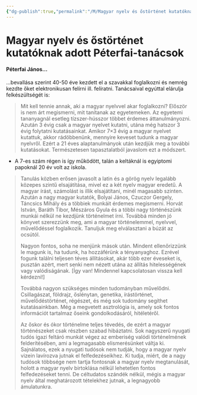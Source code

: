 ```yaml
---
{"dg-publish":true,"permalink":"/M/Magyar nyelv és őstörténet kutatóknak adott Péterfai-tanácsok/","title":"Magyar nyelv és őstörténet kutatóknak adott Péterfai-tanácsok","created":"2023-12-28T09:02","updated":"2023-12-28T09:02"}
---
```



# Magyar nyelv és őstörténet kutatóknak adott Péterfai-tanácsok

#### Péterfai János...

...bevallása szerint 40-50 éve kezdett el a szavakkal foglalkozni és nemrég kezdte őket elektronikusan felírni ill. felíratni. Tanácsaival egyúttal elárulja felkészültségét is:  
> Mit kell tennie annak, aki a magyar nyelvvel akar foglalkozni? Először is nem árt megismerni, mit tanítanak az egyetemeken. Az egyetemi tananyagnál esetleg tízszer-hússzor többet érdemes áttanulmányozni. Azután 3 évig csak a magyar nyelvet kutatni, utána még hatszor 3 évig folytatni kutatásainkat. Amikor 7×3 évig a magyar nyelvet kutattuk, akkor rádöbbenünk, mennyire keveset tudunk a magyar nyelvről. Ezért a 21 éves alaptanulmányok után kezdjük meg a további kutatásokat. Természetesen tapasztalatból javaslom ezt a módszert.  
- A 7-es szám régen is így működött, talán a keltáknál is egyiptomi papoknál 20 év volt az iskola.  

> Tanulás közben erősen javasolt a latin és a görög nyelv legalább közepes szintű elsajátítása, mivel ez a két nyelv magyar eredetű. A magyar írást, számolást is illik elsajátítani, minél magasabb szinten. Azután a nagy magyar kutatók, Bolyai János, Czuczor Gergely, Táncsics Mihály és a többiek munkáit érdemes megismerni. Horvát István, Baráth Tibor, Mészáros Gyula és a többi nagy történészünk munkái nélkül ne kezdjünk történelmet írni. Továbbá minden jó könyvet szerezzünk meg, ami a magyar történelemmel, nyelvvel, művelődéssel foglalkozik. Tanuljuk meg elválasztani a búzát az ocsútól.  
>
> Nagyon fontos, soha ne menjünk mások után. Mindent ellenőrizzünk le magunk is, ha tudunk, ha hozzáférünk a tényanyaghoz. Ezrével fogunk találni teljesen téves állításokat, akár több ezer éveseket is, pusztán azért, mert senki nem nézett utána az állítás hitelességének vagy valódiságának. \[Így van! Mindennel kapcsolatosan vissza kell kérdezni!\]  
>
> Továbbá nagyon szükséges minden tudományban művelődni. Csillagászat, földrajz, őslénytan, genetika, írástörténet, művelődéstörténet, régészet, és még sok tudomány segíthet kutatásainkban. Még a megvetett asztrológia is, amely sok fontos információt tartalmaz őseink gondolkodásáról, hitéletéről.  
>
> Az őskor és ókor történelme teljes tévedés, de ezért a magyar történészeket csak részben szabad hibáztatni. Sok nagyszerű nyugati tudós igazi feltáró munkát végez az emberiség valódi történelmének felderítésében, ami a legmagasabb elismerésünket váltja ki. Sajnálatos, ezek a nyugati tudósok nem tudják, hogy a magyar nyelv vizein lavírozva jutnak el felfedezéseikhez. Ki tudja, miért, de a nagy tudósok többsége nem tartja fontosnak a magyar nyelv megtanulását, holott a magyar nyelv birtoklása nélkül lehetetlen fontos felfedezéseket tenni. De céltudatos szándék nélkül, mégis a magyar nyelv által meghatározott tételekhez jutnak, a legnagyobb ámulatunkra.  